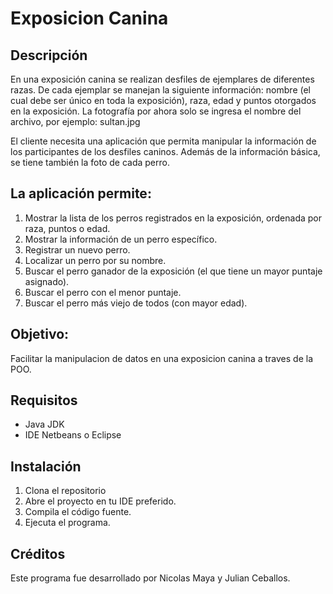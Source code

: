 # Exposicion Canina

## Descripción
En una exposición canina se realizan desfiles de ejemplares de diferentes razas. De cada ejemplar se manejan la siguiente información: nombre (el cual debe ser único en toda la exposición), raza, edad y puntos otorgados en la exposición. La fotografía por ahora solo se ingresa el nombre del archivo, por ejemplo: sultan.jpg

El cliente necesita una aplicación que permita manipular la información de los participantes de los desfiles caninos. Además de la información básica, se tiene también la foto de cada perro.

## La aplicación permite:
1. Mostrar la lista de los perros registrados en la exposición, ordenada por raza, puntos o edad.
2. Mostrar la información de un perro específico.
3. Registrar un nuevo perro.
4. Localizar un perro por su nombre.
5. Buscar el perro ganador de la exposición (el que tiene un mayor puntaje asignado).
6. Buscar el perro con el menor puntaje.
7. Buscar el perro más viejo de todos (con mayor edad).

## Objetivo:
Facilitar la manipulacion de datos en una exposicion canina a traves de la POO.

## Requisitos
- Java JDK 
- IDE Netbeans o Eclipse

## Instalación
1. Clona el repositorio 
2. Abre el proyecto en tu IDE preferido.
3. Compila el código fuente.
4. Ejecuta el programa.

## Créditos
Este programa fue desarrollado por Nicolas Maya y Julian Ceballos.
